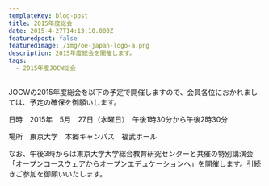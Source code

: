 ```yaml
---
templateKey: blog-post
title: 2015年度総会
date: 2015-4-27T14:13:10.000Z
featuredpost: false
featuredimage: /img/oe-japan-logo-a.png
description: 2015年度総会を開催します。
tags:
  - 2015年度JOCW総会
---
```

JOCWの2015年度総会を以下の予定で開催しますので、会員各位におかれましては、予定の確保を御願いします。

日時　2015年　5月　27日（水曜日）　午後1時30分から午後2時30分

場所　東京大学　本郷キャンパス　福武ホール

なお、午後3時からは東京大学大学総合教育研究センターと共催の特別講演会「オープンコースウェアからオープンエデュケーションへ」を開催します。引続きご参加を御願いいたします。
